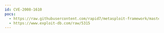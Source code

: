 ```yaml
---
id: CVE-2008-1610
pocs:
  - https://raw.githubusercontent.com/rapid7/metasploit-framework/master/modules/exploits/windows/tftp/quick_tftp_pro_mode.rb
  - https://www.exploit-db.com/raw/5315
---
```

